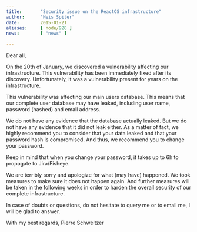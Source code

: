 ```yaml
---
title:       "Security issue on the ReactOS infrastructure"
author:      "Heis Spiter"
date:        2015-01-21
aliases:     [ node/928 ]
news:        [ "news" ]

---
```


Dear all,

On the 20th of January, we discovered a vulnerability affecting our infrastructure. This vulnerability has been immediately fixed after its discovery. Unfortunately, it was a vulnerability present for years on the infrastructure.

This vulnerability was affecting our main users database. This means that our complete user database may have leaked, including user name, password (hashed) and email address.

We do not have any evidence that the database actually leaked. But we do not have any evidence that it did not leak either. As a matter of fact, we highly recommend you to consider that your data leaked and that your password hash is compromised. And thus, we recommend you to change your password.

Keep in mind that when you change your password, it takes up to 6h to propagate to Jira/Fisheye.

We are terribly sorry and apologize for what (may have) happened. We took measures to make sure it does not happen again. And further measures will be taken in the following weeks in order to harden the overall security of our complete infrastructure.

In case of doubts or questions, do not hesitate to query me or to email me, I will be glad to answer.

With my best regards,
Pierre Schweitzer
